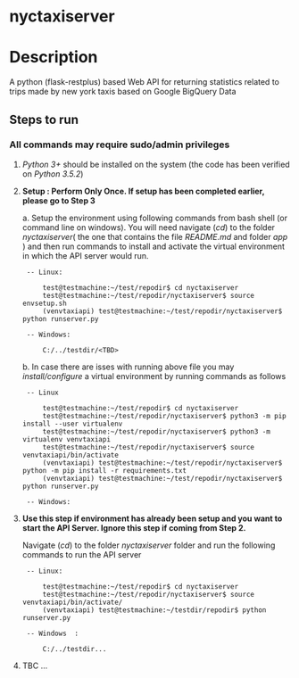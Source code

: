 # nyctaxiserver
 
 # Description
  A python (flask-restplus) based Web API for returning statistics related to trips made by new york taxis based on Google BigQuery Data

## Steps to run
### All commands may require sudo/admin privileges
1. *Python 3+* should be installed on the system (the code has been verified on *Python 3.5.2*)

2. **Setup : Perform Only Once. If setup has been completed earlier, please go to Step 3**

    a. Setup the environment using following commands from bash shell (or command line on windows). You will need navigate (*cd*) to the folder *nyctaxiserver*( the one that contains the file *README.md* and folder *app* ) and then run commands to install and activate the virtual environment in which the API server would run.
 
        -- Linux:   
            
            test@testmachine:~/test/repodir$ cd nyctaxiserver
            test@testmachine:~/test/repodir/nyctaxiserver$ source envsetup.sh
            (venvtaxiapi) test@testmachine:~/test/repodir/nyctaxiserver$ python runserver.py
                    
        -- Windows: 

            C:/../testdir/<TBD>

    

   b. In case there are isses with running above file you may *install/configure* a virtual environment by running commands as follows
    
        -- Linux 
            
            test@testmachine:~/test/repodir$ cd nyctaxiserver
            test@testmachine:~/test/repodir/nyctaxiserver$ python3 -m pip install --user virtualenv
            test@testmachine:~/test/repodir/nyctaxiserver$ python3 -m virtualenv venvtaxiapi
            test@testmachine:~/test/repodir/nyctaxiserver$ source venvtaxiapi/bin/activate
            (venvtaxiapi) test@testmachine:~/test/repodir/nyctaxiserver$ python -m pip install -r requirements.txt
            (venvtaxiapi) test@testmachine:~/test/repodir/nyctaxiserver$ python runserver.py

        -- Windows:
            

 

3. **Use this step if environment has already been setup and you want to start the API Server. Ignore this step if coming from Step 2.** 

    Navigate (*cd*) to the folder *nyctaxiserver* folder and run the following commands to run the API server

        -- Linux:   
            
            test@testmachine:~/test/repodir$ cd nyctaxiserver
            test@testmachine:~/test/repodir/nyctaxiserver$ source venvtaxiapi/bin/activate/
            (venvtaxiapi) test@testmachine:~/testdir/repodir$ python runserver.py
                    
        -- Windows  : 

            C:/../testdir...

4. TBC ...